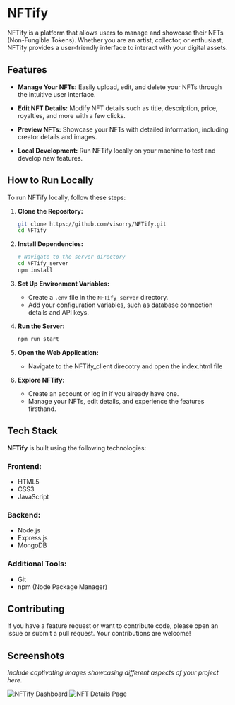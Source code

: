 # NFTify

NFTify is a platform that allows users to manage and showcase their NFTs (Non-Fungible Tokens). Whether you are an artist, collector, or enthusiast, NFTify provides a user-friendly interface to interact with your digital assets.

## Features

- **Manage Your NFTs:** Easily upload, edit, and delete your NFTs through the intuitive user interface.

- **Edit NFT Details:** Modify NFT details such as title, description, price, royalties, and more with a few clicks.

- **Preview NFTs:** Showcase your NFTs with detailed information, including creator details and images.

- **Local Development:** Run NFTify locally on your machine to test and develop new features.

## How to Run Locally

To run NFTify locally, follow these steps:

1. **Clone the Repository:**
    ```bash
    git clone https://github.com/visorry/NFTify.git
    cd NFTify
    ```

2. **Install Dependencies:**
    ```bash
    # Navigate to the server directory
    cd NFTify_server
    npm install
    ```

3. **Set Up Environment Variables:**
    - Create a `.env` file in the `NFTify_server` directory.
    - Add your configuration variables, such as database connection details and API keys.

4. **Run the Server:**
    ```bash
    npm run start
    ```

5. **Open the Web Application:**
    - Navigate to the NFTify_client direcotry and open the index.html file

6. **Explore NFTify:**
    - Create an account or log in if you already have one.
    - Manage your NFTs, edit details, and experience the features firsthand.
## Tech Stack

**NFTify** is built using the following technologies:

### Frontend:
- HTML5
- CSS3
- JavaScript

### Backend:
- Node.js
- Express.js
- MongoDB

### Additional Tools:
- Git
- npm (Node Package Manager)

## Contributing

If you have a feature request or want to contribute code, please open an issue or submit a pull request. Your contributions are welcome!

## Screenshots

*Include captivating images showcasing different aspects of your project here.*

![NFTify Dashboard](path-to-image1.png)
![NFT Details Page](path-to-image2.png)


